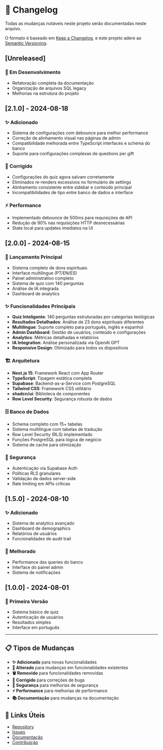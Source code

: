 # 📝 Changelog

Todas as mudanças notáveis neste projeto serão documentadas neste arquivo.

O formato é baseado em [Keep a Changelog](https://keepachangelog.com/en/1.0.0/),
e este projeto adere ao [Semantic Versioning](https://semver.org/spec/v2.0.0.html).

## [Unreleased]

### 🔄 Em Desenvolvimento
- Refatoração completa da documentação
- Organização de arquivos SQL legacy
- Melhorias na estrutura do projeto

## [2.1.0] - 2024-08-18

### ✨ Adicionado
- Sistema de configurações com debounce para melhor performance
- Correção de alinhamento visual nas páginas de admin
- Compatibilidade melhorada entre TypeScript interfaces e schema do banco
- Suporte para configurações complexas de questions per gift

### 🐛 Corrigido
- Configurações do quiz agora salvam corretamente
- Eliminados re-renders excessivos no formulário de settings
- Alinhamento consistente entre sidebar e conteúdo principal
- Incompatibilidades de tipo entre banco de dados e interface

### ⚡ Performance
- Implementado debounce de 500ms para requisições de API
- Redução de 90% nas requisições HTTP desnecessárias
- State local para updates imediatos na UI

## [2.0.0] - 2024-08-15

### 🎉 Lançamento Principal
- Sistema completo de dons espirituais
- Interface multilíngue (PT/EN/ES)
- Painel administrativo completo
- Sistema de quiz com 140 perguntas
- Análise de IA integrada
- Dashboard de analytics

### ✨ Funcionalidades Principais
- **Quiz Inteligente**: 140 perguntas estruturadas por categorias teológicas
- **Resultados Detalhados**: Análise de 23 dons espirituais diferentes
- **Multilíngue**: Suporte completo para português, inglês e espanhol
- **Admin Dashboard**: Gestão de usuários, conteúdo e configurações
- **Analytics**: Métricas detalhadas e relatórios
- **IA Integration**: Análise personalizada via OpenAI GPT
- **Responsive Design**: Otimizado para todos os dispositivos

### 🏗️ Arquitetura
- **Next.js 15**: Framework React com App Router
- **TypeScript**: Tipagem estática completa
- **Supabase**: Backend-as-a-Service com PostgreSQL
- **Tailwind CSS**: Framework CSS utilitário
- **shadcn/ui**: Biblioteca de componentes
- **Row Level Security**: Segurança robusta de dados

### 🗄️ Banco de Dados
- Schema completo com 15+ tabelas
- Sistema multilíngue com tabelas de tradução
- Row Level Security (RLS) implementado
- Funções PostgreSQL para lógica de negócio
- Sistema de cache para otimização

### 🔐 Segurança
- Autenticação via Supabase Auth
- Políticas RLS granulares
- Validação de dados server-side
- Rate limiting em APIs críticas

## [1.5.0] - 2024-08-10

### ✨ Adicionado
- Sistema de analytics avançado
- Dashboard de demographics
- Relatórios de usuários
- Funcionalidades de audit trail

### 🔧 Melhorado
- Performance das queries do banco
- Interface do painel admin
- Sistema de notificações

## [1.0.0] - 2024-08-01

### 🎉 Primeira Versão
- Sistema básico de quiz
- Autenticação de usuários
- Resultados simples
- Interface em português

---

## 📋 Tipos de Mudanças

- **✨ Adicionado** para novas funcionalidades
- **🔧 Alterado** para mudanças em funcionalidades existentes
- **🗑️ Removido** para funcionalidades removidas
- **🐛 Corrigido** para correções de bugs
- **🔐 Segurança** para melhorias de segurança
- **⚡ Performance** para melhorias de performance
- **📚 Documentação** para mudanças na documentação

## 🔗 Links Úteis

- [Repository](https://github.com/seu-usuario/spiritual-gifts-test)
- [Issues](https://github.com/seu-usuario/spiritual-gifts-test/issues)
- [Documentação](./docs/README.md)
- [Contribuição](./CONTRIBUTING.md)